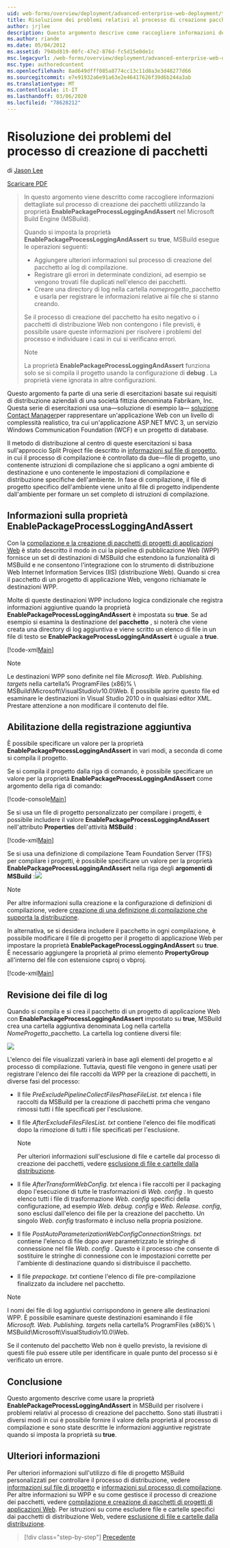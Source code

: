 ```yaml
---
uid: web-forms/overview/deployment/advanced-enterprise-web-deployment/troubleshooting-the-packaging-process
title: Risoluzione dei problemi relativi al processo di creazione pacchetti | Microsoft Docs
author: jrjlee
description: Questo argomento descrive come raccogliere informazioni dettagliate sul processo di creazione dei pacchetti usando la proprietà EnablePackageProcessLoggingAndAssert in M...
ms.author: riande
ms.date: 05/04/2012
ms.assetid: 794bd819-00fc-47e2-876d-fc5d15e0de1c
msc.legacyurl: /web-forms/overview/deployment/advanced-enterprise-web-deployment/troubleshooting-the-packaging-process
msc.type: authoredcontent
ms.openlocfilehash: 8ad649dfff085a8774cc13c11d8a3e3d48277d66
ms.sourcegitcommit: e7e91932a6e91a63e2e46417626f39d6b244a3ab
ms.translationtype: MT
ms.contentlocale: it-IT
ms.lasthandoff: 03/06/2020
ms.locfileid: "78628212"
---
```

# <a name="troubleshooting-the-packaging-process"></a>Risoluzione dei problemi del processo di creazione di pacchetti

di [Jason Lee](https://github.com/jrjlee)

[Scaricare PDF](https://msdnshared.blob.core.windows.net/media/MSDNBlogsFS/prod.evol.blogs.msdn.com/CommunityServer.Blogs.Components.WeblogFiles/00/00/00/63/56/8130.DeployingWebAppsInEnterpriseScenarios.pdf)

> In questo argomento viene descritto come raccogliere informazioni dettagliate sul processo di creazione dei pacchetti utilizzando la proprietà **EnablePackageProcessLoggingAndAssert** nel Microsoft Build Engine (MSBuild).
> 
> Quando si imposta la proprietà **EnablePackageProcessLoggingAndAssert** su **true**, MSBuild esegue le operazioni seguenti:
> 
> - Aggiungere ulteriori informazioni sul processo di creazione del pacchetto ai log di compilazione.
> - Registrare gli errori in determinate condizioni, ad esempio se vengono trovati file duplicati nell'elenco dei pacchetti.
> - Creare una directory di log nella cartella *nomeprogetto*\_pacchetto e usarla per registrare le informazioni relative ai file che si stanno creando.
> 
> Se il processo di creazione del pacchetto ha esito negativo o i pacchetti di distribuzione Web non contengono i file previsti, è possibile usare queste informazioni per risolvere i problemi del processo e individuare i casi in cui si verificano errori.
> 
> > [!NOTE]
> > La proprietà **EnablePackageProcessLoggingAndAssert** funziona solo se si compila il progetto usando la configurazione di **debug** . La proprietà viene ignorata in altre configurazioni.

Questo argomento fa parte di una serie di esercitazioni basate sui requisiti di distribuzione aziendali di una società fittizia denominata Fabrikam, Inc. Questa serie di esercitazioni usa una&#x2014;soluzione di esempio la&#x2014; [soluzione Contact Manager](../web-deployment-in-the-enterprise/the-contact-manager-solution.md)per rappresentare un'applicazione Web con un livello di complessità realistico, tra cui un'applicazione ASP.NET MVC 3, un servizio Windows Communication Foundation (WCF) e un progetto di database.

Il metodo di distribuzione al centro di queste esercitazioni si basa sull'approccio Split Project file descritto in [informazioni sul file di progetto](../web-deployment-in-the-enterprise/understanding-the-project-file.md), in cui il processo di compilazione è controllato da due&#x2014;file di progetto, uno contenente istruzioni di compilazione che si applicano a ogni ambiente di destinazione e uno contenente le impostazioni di compilazione e distribuzione specifiche dell'ambiente. In fase di compilazione, il file di progetto specifico dell'ambiente viene unito al file di progetto indipendente dall'ambiente per formare un set completo di istruzioni di compilazione.

## <a name="understanding-the-enablepackageprocessloggingandassert-property"></a>Informazioni sulla proprietà EnablePackageProcessLoggingAndAssert

Con la [compilazione e la creazione di pacchetti di progetti di applicazioni Web](../web-deployment-in-the-enterprise/building-and-packaging-web-application-projects.md) è stato descritto il modo in cui la pipeline di pubblicazione Web (WPP) fornisce un set di destinazioni di MSBuild che estendono la funzionalità di MSBuild e ne consentono l'integrazione con lo strumento di distribuzione Web Internet Information Services (IIS) (distribuzione Web). Quando si crea il pacchetto di un progetto di applicazione Web, vengono richiamate le destinazioni WPP.

Molte di queste destinazioni WPP includono logica condizionale che registra informazioni aggiuntive quando la proprietà **EnablePackageProcessLoggingAndAssert** è impostata su **true**. Se ad esempio si esamina la destinazione del **pacchetto** , si noterà che viene creata una directory di log aggiuntiva e viene scritto un elenco di file in un file di testo se **EnablePackageProcessLoggingAndAssert** è uguale a **true**.

[!code-xml[Main](troubleshooting-the-packaging-process/samples/sample1.xml)]

> [!NOTE]
> Le destinazioni WPP sono definite nel file *Microsoft. Web. Publishing. targets* nella cartella% ProgramFiles (x86)% \ MSBuild\Microsoft\VisualStudio\v10.0\Web. È possibile aprire questo file ed esaminare le destinazioni in Visual Studio 2010 o in qualsiasi editor XML. Prestare attenzione a non modificare il contenuto del file.

## <a name="enabling-the-additional-logging"></a>Abilitazione della registrazione aggiuntiva

È possibile specificare un valore per la proprietà **EnablePackageProcessLoggingAndAssert** in vari modi, a seconda di come si compila il progetto.

Se si compila il progetto dalla riga di comando, è possibile specificare un valore per la proprietà **EnablePackageProcessLoggingAndAssert** come argomento della riga di comando:

[!code-console[Main](troubleshooting-the-packaging-process/samples/sample2.cmd)]

Se si usa un file di progetto personalizzato per compilare i progetti, è possibile includere il valore **EnablePackageProcessLoggingAndAssert** nell'attributo **Properties** dell'attività **MSBuild** :

[!code-xml[Main](troubleshooting-the-packaging-process/samples/sample3.xml)]

Se si usa una definizione di compilazione Team Foundation Server (TFS) per compilare i progetti, è possibile specificare un valore per la proprietà **EnablePackageProcessLoggingAndAssert** nella riga degli **argomenti di MSBuild** :![](troubleshooting-the-packaging-process/_static/image1.png)

> [!NOTE]
> Per altre informazioni sulla creazione e la configurazione di definizioni di compilazione, vedere [creazione di una definizione di compilazione che supporta la distribuzione](../configuring-team-foundation-server-for-web-deployment/creating-a-build-definition-that-supports-deployment.md).

In alternativa, se si desidera includere il pacchetto in ogni compilazione, è possibile modificare il file di progetto per il progetto di applicazione Web per impostare la proprietà **EnablePackageProcessLoggingAndAssert** su **true**. È necessario aggiungere la proprietà al primo elemento **PropertyGroup** all'interno del file con estensione csproj o vbproj.

[!code-xml[Main](troubleshooting-the-packaging-process/samples/sample4.xml)]

## <a name="reviewing-the-log-files"></a>Revisione dei file di log

Quando si compila e si crea il pacchetto di un progetto di applicazione Web con **EnablePackageProcessLoggingAndAssert** impostato su **true**, MSBuild crea una cartella aggiuntiva denominata Log nella cartella *NomeProgetto*\_pacchetto. La cartella log contiene diversi file:

![](troubleshooting-the-packaging-process/_static/image2.png)

L'elenco dei file visualizzati varierà in base agli elementi del progetto e al processo di compilazione. Tuttavia, questi file vengono in genere usati per registrare l'elenco dei file raccolti da WPP per la creazione di pacchetti, in diverse fasi del processo:

- Il file *PreExcludePipelineCollectFilesPhaseFileList. txt* elenca i file raccolti da MSBuild per la creazione di pacchetti prima che vengano rimossi tutti i file specificati per l'esclusione.
- Il file *AfterExcludeFilesFilesList. txt* contiene l'elenco dei file modificati dopo la rimozione di tutti i file specificati per l'esclusione.

    > [!NOTE]
    > Per ulteriori informazioni sull'esclusione di file e cartelle dal processo di creazione dei pacchetti, vedere [esclusione di file e cartelle dalla distribuzione](excluding-files-and-folders-from-deployment.md).
- Il file *AfterTransformWebConfig. txt* elenca i file raccolti per il packaging dopo l'esecuzione di tutte le trasformazioni di *Web. config* . In questo elenco tutti i file di trasformazione *Web. config* specifici della configurazione, ad esempio *Web. debug. config* e *Web. Release. config*, sono esclusi dall'elenco dei file per la creazione del pacchetto. Un singolo *Web. config* trasformato è incluso nella propria posizione.
- Il file *PostAutoParameterizationWebConfigConnectionStrings. txt* contiene l'elenco di file dopo aver parametrizzato le stringhe di connessione nel file *Web. config* . Questo è il processo che consente di sostituire le stringhe di connessione con le impostazioni corrette per l'ambiente di destinazione quando si distribuisce il pacchetto.
- Il file *prepackage. txt* contiene l'elenco di file pre-compilazione finalizzato da includere nel pacchetto.

> [!NOTE]
> I nomi dei file di log aggiuntivi corrispondono in genere alle destinazioni WPP. È possibile esaminare queste destinazioni esaminando il file *Microsoft. Web. Publishing. targets* nella cartella% ProgramFiles (x86)% \ MSBuild\Microsoft\VisualStudio\v10.0\Web.

Se il contenuto del pacchetto Web non è quello previsto, la revisione di questi file può essere utile per identificare in quale punto del processo si è verificato un errore.

## <a name="conclusion"></a>Conclusione

Questo argomento descrive come usare la proprietà **EnablePackageProcessLoggingAndAssert** in MSBuild per risolvere i problemi relativi al processo di creazione del pacchetto. Sono stati illustrati i diversi modi in cui è possibile fornire il valore della proprietà al processo di compilazione e sono state descritte le informazioni aggiuntive registrate quando si imposta la proprietà su **true**.

## <a name="further-reading"></a>Ulteriori informazioni

Per ulteriori informazioni sull'utilizzo di file di progetto MSBuild personalizzati per controllare il processo di distribuzione, vedere [informazioni sul file di progetto](../web-deployment-in-the-enterprise/understanding-the-project-file.md) e [informazioni sul processo di compilazione](../web-deployment-in-the-enterprise/understanding-the-build-process.md). Per altre informazioni su WPP e su come gestisce il processo di creazione dei pacchetti, vedere [compilazione e creazione di pacchetti di progetti di applicazioni Web](../web-deployment-in-the-enterprise/building-and-packaging-web-application-projects.md). Per istruzioni su come escludere file e cartelle specifici dai pacchetti di distribuzione Web, vedere [esclusione di file e cartelle dalla distribuzione](excluding-files-and-folders-from-deployment.md).

> [!div class="step-by-step"]
> [Precedente](running-windows-powershell-scripts-from-msbuild-project-files.md)
